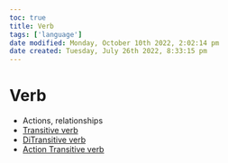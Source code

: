 ```yaml
---
toc: true
title: Verb
tags: ['language']
date modified: Monday, October 10th 2022, 2:02:14 pm
date created: Tuesday, July 26th 2022, 8:33:15 pm
---
```


# Verb
- Actions, relationships
- [Transitive verb](Transitive%20verb.md)
- [DiTransitive verb](DiTransitive%20verb.md)
- [Action Transitive verb](Action%20Transitive%20verb.md)



